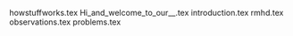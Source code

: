 howstuffworks.tex
Hi_and_welcome_to_our__.tex
introduction.tex
rmhd.tex
observations.tex
problems.tex